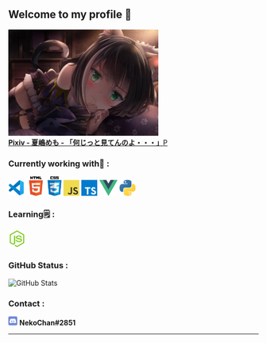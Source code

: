 ## Welcome to my profile 👋
<div><img width="60%" src="images/pixiv84738255.jpg" /></div>
<a href="https://www.pixiv.net/artworks/84738255" title="Pixiv - 夏嶋めも - 「何じっと見てんのよ・・・」"><b>Pixiv - 夏嶋めも - 「何じっと見てんのよ・・・」</b>P</a>

### Currently working with🚀 :
<a href="https://code.visualstudio.com/" title="Visual Studio Code"><img src="icons/vscode.png" /></a>
<a href="https://en.wikipedia.org/wiki/HTML5" title="HTML5"><img width="39px" src="icons/html5.png" /></a>
<a href="https://en.wikipedia.org/wiki/CSS" title="CSS3"><img width="28px" src="icons/css3.png" /></a>
<a href="https://en.wikipedia.org/wiki/JavaScript" title="JavaScript"><img src="icons/javascript.png" /></a>
<a href="https://www.typescriptlang.org/" title="TypeScript"><img width="32px" src="icons/typescript.png" /></a>
<a href="https://vuejs.org/" title="Vue"><img width="37px" src="icons/vue.png" /></a>
<a href="https://www.python.org/" title="Python"><img src="icons/python.png" /></a>

### Learning🗒 :
<a href="https://nodejs.org/" title="Node.js"><img width="35px" src="icons/node-js.png" /></a>

### GitHub Status :
<p><img src="https://github-readme-stats.vercel.app/api?username=NekoChanTaiwan&amp;show_icons=true" alt="GitHub Stats"></p>

### Contact :
<a href="https://discord.com/"><img width="18.4px" src="icons/discord.png" /></a> <b>NekoChan#2851</b>

---
